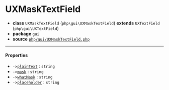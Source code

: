# UXMaskTextField

- **class** `UXMaskTextField` (`php\gui\UXMaskTextField`) **extends** `UXTextField` (`php\gui\UXTextField`)
- **package** `gui`
- **source** [`php/gui/UXMaskTextField.php`](./src/main/resources/JPHP-INF/sdk/php/gui/UXMaskTextField.php)


---

#### Properties

- `->`[`plainText`](#prop-plaintext) : `string`
- `->`[`mask`](#prop-mask) : `string`
- `->`[`whatMask`](#prop-whatmask) : `string`
- `->`[`placeholder`](#prop-placeholder) : `string`